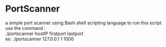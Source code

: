 # PortScanner
a simple port scanner using Bash shell scripting language
to run this script use the command :  
./portscanner hostIP firstport lastport  
ex: ./portscanner 127.0.0.1 1 1000
